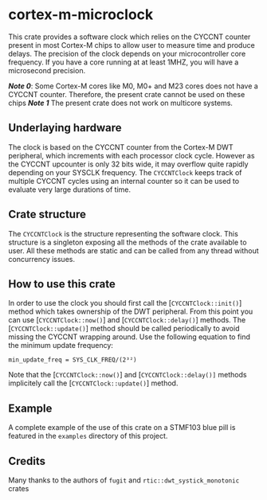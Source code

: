 # cortex-m-microclock

This crate provides a software clock which relies on the CYCCNT counter present in most Cortex-M chips
to allow user to measure time and produce delays. The precision of the
clock depends on your microcontroller core frequency. If you have a core running at at least
1MHZ, you will have a microsecond precision.

***Note 0***: Some Cortex-M cores like M0, M0+ and M23 cores does not have a CYCCNT counter.
Therefore, the present crate cannot be used on these chips
***Note 1*** The present crate does not work on multicore systems.

## Underlaying hardware
The clock is based on the CYCCNT counter from the Cortex-M DWT peripheral, which increments
with each processor clock cycle. However as the CYCCNT upcounter is only 32 bits wide, it may overflow
quite rapidly depending on your SYSCLK frequency. The `CYCCNTClock` keeps track of
multiple CYCCNT cycles  using an internal counter so it can be used to evaluate very large durations of time.

## Crate structure
The `CYCCNTClock` is the structure representing the software clock. This structure is a
singleton exposing all the methods of the crate available to user. All these methods are static and
can be called from any thread without concurrency issues.

## How to use this crate
In order to use the clock you should first call the [`CYCCNTClock::init()`] method which takes ownership of
the DWT peripheral. From this point you can use [`CYCCNTClock::now()`] and [`CYCCNTClock::delay()`] methods.
The [`CYCCNTClock::update()`] method should be called periodically to avoid missing
the CYCCNT wrapping around. Use the following equation to find the minimum update frequency:

```min_update_freq = SYS_CLK_FREQ/(2³²)```

Note that the [`CYCCNTClock::now()`] and [`CYCCNTClock::delay()]` methods implicitely call the [`CYCCNTClock::update()`] method.

## Example
 A complete example of the use of this crate on a STMF103 blue pill is featured in the `examples` directory of this
 project.

## Credits
 Many thanks to the authors of `fugit` and `rtic::dwt_systick_monotonic` crates

